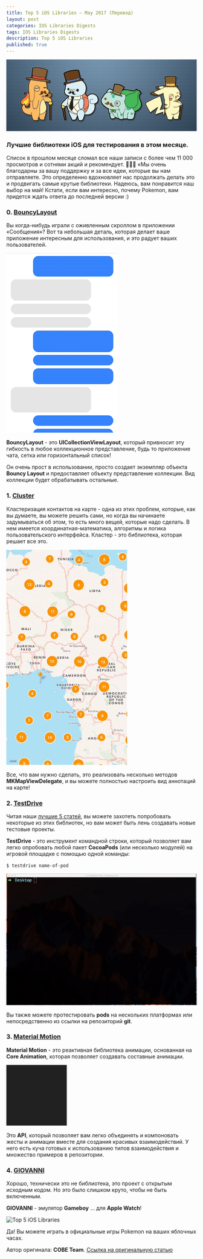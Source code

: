 ```yaml
---
title: Top 5 iOS Libraries — May 2017 (Перевод)
layout: post
categories: IOS Libraries Digests
tags: IOS Libraries Digests
description: Top 5 iOS Libraries
published: true
---
```


![Top 5 iOS Libraries](/images/post/top-5-ios-libraries/1.jpg)

### Лучшие библиотеки iOS для тестирования в этом месяце.

Список в прошлом месяце сломал все наши записи с более чем 11 000 просмотров и сотнями акций и рекомендует. 💪🏻🔥 «Мы очень благодарны за вашу поддержку и за все идеи, которые вы нам отправляете. Это определенно вдохновляет нас продолжать делать это и продвигать самые крутые библиотеки. Надеюсь, вам понравится наш выбор на май! Кстати, если вам интересно, почему Pokemon, вам придется ждать ответа до последней версии :)

### 0. [BouncyLayout](https://github.com/roberthein/BouncyLayout)

Вы когда-нибудь играли с оживленным скроллом в приложении «Сообщения»? Вот та небольшая деталь, которая делает ваше приложение интересным для использования, и это радует ваших пользователей.

![Top 5 iOS Libraries](/images/post/top-5-ios-libraries/2.gif)

**BouncyLayout** - это **UICollectionViewLayout**, который привносит эту гибкость в любое коллекционное представление, будь то приложение чата, сетка или горизонтальный список!

Он очень прост в использовании, просто создает экземпляр объекта **Bouncy Layout** и предоставляет объекту представление коллекции. Вид коллекции будет обрабатывать остальные.

### 1. [Cluster](https://github.com/efremidze/Cluster)

Кластеризация контактов на карте - одна из этих проблем, которые, как вы думаете, вы можете решить сами, но когда вы начинаете задумываться об этом, то есть много вещей, которые надо сделать. В нем имеется координатная-математика, алгоритмы и логика пользовательского интерфейса. Кластер - это библиотека, которая решает все это.

![Top 5 iOS Libraries](/images/post/top-5-ios-libraries/3.gif)

Все, что вам нужно сделать, это реализовать несколько методов **MKMapViewDelegate**, и вы можете полностью настроить вид аннотаций на карте!

### 2. [TestDrive](https://github.com/JohnSundell/TestDrive)

Читая наши [лучшие 5 статей](https://medium.cobeisfresh.com/tagged/libraries), вы можете захотеть попробовать некоторые из этих библиотек, но вам может быть лень создавать новые тестовые проекты. 

**TestDrive** - это инструмент командной строки, который позволяет вам легко опробовать любой пакет **CocoaPods** (или несколько модулей) на игровой площадке с помощью одной команды:

```
$ testdrive name-of-pod
```
![Top 5 iOS Libraries](/images/post/top-5-ios-libraries/3.1.gif)

Вы также можете протестировать **pods** на нескольких платформах или непосредственно из ссылки на репозиторий **git**.

### 3. [Material Motion](https://github.com/material-motion/material-motion-swift)

**Material Motion** - это реактивная библиотека анимации, основанная на **Core Animation**, которая позволяет создавать составные анимации.

![Top 5 iOS Libraries](/images/post/top-5-ios-libraries/4.gif)

Это **API**, который позволяет вам легко объединять и компоновать жесты и анимации вместе для создания красивых взаимодействий. У него есть куча готовых к использованию типов взаимодействия и множество примеров в репозитории.

### 4. [GIOVANNI](https://github.com/gabrieloc/GIOVANNI)

Хорошо, технически это не библиотека, это проект с открытым исходным кодом. Но это было слишком круто, чтобы не быть включенным.

**GIOVANNI** - эмулятор **Gameboy** ... для **Apple Watch**!

![Top 5 iOS Libraries](/images/post/top-5-ios-libraries/5.gif)

Да! Вы можете играть в официальные игры Pokemon на ваших яблочных часах.

Автор оригинала: **COBE Team**.
[Ссылка на оригинальную статью](https://medium.cobeisfresh.com/top-5-ios-libraries-may-2017-6e3ac5077473)


